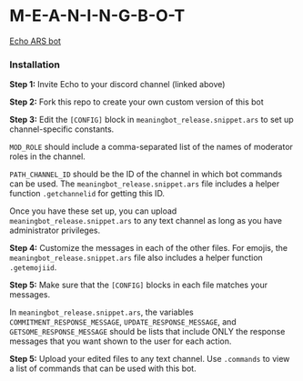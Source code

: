 # M-E-A-N-I-N-G-B-O-T
[Echo ARS bot](http://proxikal.github.io/Echo/Commands/)

### Installation
**Step 1:** Invite Echo to your discord channel (linked above)

**Step 2:** Fork this repo to create your own custom version of this bot

**Step 3:** Edit the `[CONFIG]` block in `meaningbot_release.snippet.ars` to set up channel-specific constants.

`MOD_ROLE` should include a comma-separated list of the names of moderator roles in the channel.

`PATH_CHANNEL_ID` should be the ID of the channel in which bot commands can be used. The `meaningbot_release.snippet.ars` file includes a helper function `.getchannelid` for getting this ID.

Once you have these set up, you can upload `meaningbot_release.snippet.ars` to any text channel as long as you have administrator privileges.

**Step 4:** Customize the messages in each of the other files. For emojis, the `meaningbot_release.snippet.ars` file also includes a helper function `.getemojiid`.

**Step 5:** Make sure that the `[CONFIG]` blocks in each file matches your messages.

In `meaningbot_release.snippet.ars`, the variables `COMMITMENT_RESPONSE_MESSAGE`, `UPDATE_RESPONSE_MESSAGE`, and `GETSOME_RESPONSE_MESSAGE` should be lists that include ONLY the response messages that you want shown to the user for each action.

**Step 5:** Upload your edited files to any text channel. Use `.commands` to view a list of commands that can be used with this bot.
